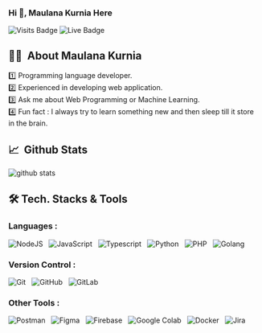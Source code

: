 ### Hi 👋, Maulana Kurnia Here

![Visits Badge](https://api.visitorbadge.io/api/VisitorHit?user=maulanakurnia&repo=maulanakurnia&countColor=%2387DEAB)
![Live Badge](https://img.shields.io/badge/Live-Yogyakarta-20B2AA?style=for-the-badge)

## 👨‍💻 &nbsp;About Maulana Kurnia 
:one: Programming language developer. <br/>
:two: Experienced in developing web application. <br />
:three: Ask me about Web Programming or Machine Learning. <br />
:four: Fun fact : I always try to learn something new and then sleep till it store in the brain.

## 📈 &nbsp;Github Stats

![github stats](https://github-readme-stats.vercel.app/api?username=maulanakurnia&show_icons=true&hide_title=true&hide=true)

## 🛠 Tech. Stacks & Tools

### Languages :

<img alt="NodeJS" src="https://img.shields.io/badge/node.js-%2343853D.svg?style=for-the-badge&logo=node-dot-js&logoColor=white"/> &nbsp;
<img alt="JavaScript" src="https://img.shields.io/badge/javascript-FCC624.svg?&style=for-the-badge&logo=javascript&logoColor=white" /> &nbsp;
<img alt="Typescript" src="https://img.shields.io/badge/typescript-02569B.svg?&style=for-the-badge&logo=typescript&logoColor=white" /> &nbsp;
<img alt="Python" src="https://img.shields.io/badge/python-%2314354C.svg?style=for-the-badge&logo=python&logoColor=white" /> &nbsp;
<img alt="PHP" src="https://img.shields.io/badge/php-%23777BB4.svg?style=for-the-badge&logo=php&logoColor=white" /> &nbsp;
<img alt="Golang" src="https://img.shields.io/badge/golang-blue.svg?style=for-the-badge&logo=go&logoColor=white" /> &nbsp;

### Version Control :

<img alt="Git" src="https://img.shields.io/badge/git%20-%23F05033.svg?&style=for-the-badge&logo=git&logoColor=white" /> &nbsp;
<img alt="GitHub" src="https://img.shields.io/badge/github%20-%23121011.svg?&style=for-the-badge&logo=github&logoColor=white" /> &nbsp;
<img alt="GitLab" src="https://img.shields.io/badge/gitlab%20-%23181717.svg?&style=for-the-badge&logo=gitlab&logoColor=white" /> &nbsp;

### Other Tools :

<img alt="Postman" src="https://img.shields.io/badge/Postman-FF6C37?style=for-the-badge&logo=postman&logoColor=white" /> &nbsp;
<img alt="Figma" src="https://img.shields.io/badge/figma-%23F24E1E.svg?style=for-the-badge&logo=figma&logoColor=white"/> &nbsp;
<img alt="Firebase" src ="https://img.shields.io/badge/firebase-ffca28?style=for-the-badge&logo=firebase&logoColor=black"> &nbsp;
<img alt="Google Colab" src="https://img.shields.io/badge/Colab-F9AB00?style=for-the-badge&logo=googlecolab&color=525252"> &nbsp;
<img alt="Docker" src="https://img.shields.io/badge/Docker-2CA5E0?style=for-the-badge&logo=docker&logoColor=white"> &nbsp;
<img alt="Jira" src="https://img.shields.io/badge/Jira-0052CC?style=for-the-badge&logo=Jira&logoColor=white"> &nbsp;

